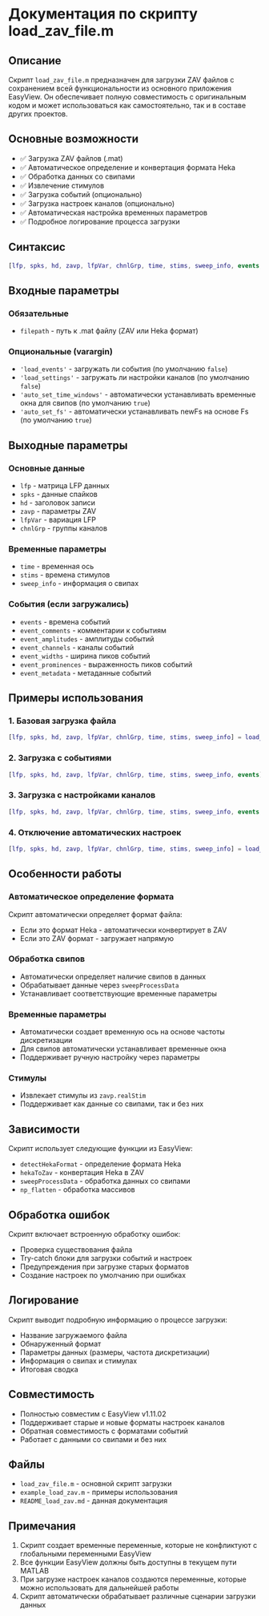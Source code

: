 # Документация по скрипту load_zav_file.m

## Описание

Скрипт `load_zav_file.m` предназначен для загрузки ZAV файлов с сохранением всей функциональности из основного приложения EasyView. Он обеспечивает полную совместимость с оригинальным кодом и может использоваться как самостоятельно, так и в составе других проектов.

## Основные возможности

- ✅ Загрузка ZAV файлов (.mat)
- ✅ Автоматическое определение и конвертация формата Heka
- ✅ Обработка данных со свипами
- ✅ Извлечение стимулов
- ✅ Загрузка событий (опционально)
- ✅ Загрузка настроек каналов (опционально)
- ✅ Автоматическая настройка временных параметров
- ✅ Подробное логирование процесса загрузки

## Синтаксис

```matlab
[lfp, spks, hd, zavp, lfpVar, chnlGrp, time, stims, sweep_info, events, event_comments, event_amplitudes, event_channels, event_widths, event_prominences, event_metadata] = load_zav_file(filepath, varargin)
```

## Входные параметры

### Обязательные
- `filepath` - путь к .mat файлу (ZAV или Heka формат)

### Опциональные (varargin)
- `'load_events'` - загружать ли события (по умолчанию `false`)
- `'load_settings'` - загружать ли настройки каналов (по умолчанию `false`)
- `'auto_set_time_windows'` - автоматически устанавливать временные окна для свипов (по умолчанию `true`)
- `'auto_set_fs'` - автоматически устанавливать newFs на основе Fs (по умолчанию `true`)

## Выходные параметры

### Основные данные
- `lfp` - матрица LFP данных
- `spks` - данные спайков
- `hd` - заголовок записи
- `zavp` - параметры ZAV
- `lfpVar` - вариация LFP
- `chnlGrp` - группы каналов

### Временные параметры
- `time` - временная ось
- `stims` - времена стимулов
- `sweep_info` - информация о свипах

### События (если загружались)
- `events` - времена событий
- `event_comments` - комментарии к событиям
- `event_amplitudes` - амплитуды событий
- `event_channels` - каналы событий
- `event_widths` - ширина пиков событий
- `event_prominences` - выраженность пиков событий
- `event_metadata` - метаданные событий

## Примеры использования

### 1. Базовая загрузка файла
```matlab
[lfp, spks, hd, zavp, lfpVar, chnlGrp, time, stims, sweep_info] = load_zav_file('data.mat');
```

### 2. Загрузка с событиями
```matlab
[lfp, spks, hd, zavp, lfpVar, chnlGrp, time, stims, sweep_info, events] = load_zav_file('data.mat', 'load_events', true);
```

### 3. Загрузка с настройками каналов
```matlab
[lfp, spks, hd, zavp, lfpVar, chnlGrp, time, stims, sweep_info, events, event_comments, event_amplitudes, event_channels, event_widths, event_prominences, event_metadata, channelNames, channelEnabled, scalingCoefficients, colorsIn, lineCoefficients, mean_group_ch, csd_avaliable, filter_avaliable, filterSettings] = load_zav_file('data.mat', 'load_events', true, 'load_settings', true);
```

### 4. Отключение автоматических настроек
```matlab
[lfp, spks, hd, zavp, lfpVar, chnlGrp, time, stims, sweep_info] = load_zav_file('data.mat', 'auto_set_time_windows', false, 'auto_set_fs', false);
```

## Особенности работы

### Автоматическое определение формата
Скрипт автоматически определяет формат файла:
- Если это формат Heka - автоматически конвертирует в ZAV
- Если это ZAV формат - загружает напрямую

### Обработка свипов
- Автоматически определяет наличие свипов в данных
- Обрабатывает данные через `sweepProcessData`
- Устанавливает соответствующие временные параметры

### Временные параметры
- Автоматически создает временную ось на основе частоты дискретизации
- Для свипов автоматически устанавливает временные окна
- Поддерживает ручную настройку через параметры

### Стимулы
- Извлекает стимулы из `zavp.realStim`
- Поддерживает как данные со свипами, так и без них

## Зависимости

Скрипт использует следующие функции из EasyView:
- `detectHekaFormat` - определение формата Heka
- `hekaToZav` - конвертация Heka в ZAV
- `sweepProcessData` - обработка данных со свипами
- `np_flatten` - обработка массивов

## Обработка ошибок

Скрипт включает встроенную обработку ошибок:
- Проверка существования файла
- Try-catch блоки для загрузки событий и настроек
- Предупреждения при загрузке старых форматов
- Создание настроек по умолчанию при ошибках

## Логирование

Скрипт выводит подробную информацию о процессе загрузки:
- Название загружаемого файла
- Обнаруженный формат
- Параметры данных (размеры, частота дискретизации)
- Информация о свипах и стимулах
- Итоговая сводка

## Совместимость

- Полностью совместим с EasyView v1.11.02
- Поддерживает старые и новые форматы настроек каналов
- Обратная совместимость с форматами событий
- Работает с данными со свипами и без них

## Файлы

- `load_zav_file.m` - основной скрипт загрузки
- `example_load_zav.m` - примеры использования
- `README_load_zav.md` - данная документация

## Примечания

1. Скрипт создает временные переменные, которые не конфликтуют с глобальными переменными EasyView
2. Все функции EasyView должны быть доступны в текущем пути MATLAB
3. При загрузке настроек каналов создаются переменные, которые можно использовать для дальнейшей работы
4. Скрипт автоматически обрабатывает различные сценарии загрузки данных 